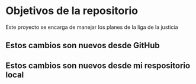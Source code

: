 # Objetivos de la repositorio

Este proyecto se encarga de manejar los planes de la liga de la justicia


## Estos cambios son nuevos desde GitHub 
## Estos cambios son nuevos desde mi respositorio local
